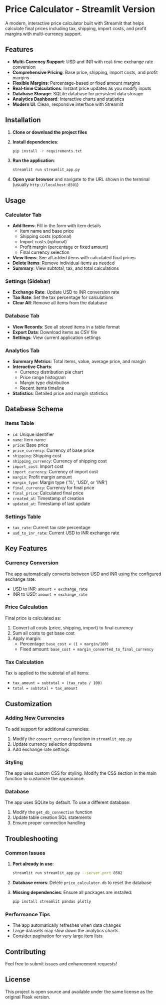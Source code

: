 # Price Calculator - Streamlit Version

A modern, interactive price calculator built with Streamlit that helps calculate final prices including tax, shipping, import costs, and profit margins with multi-currency support.

## Features

- **Multi-Currency Support**: USD and INR with real-time exchange rate conversion
- **Comprehensive Pricing**: Base price, shipping, import costs, and profit margins
- **Flexible Margins**: Percentage-based or fixed amount margins
- **Real-time Calculations**: Instant price updates as you modify inputs
- **Database Storage**: SQLite database for persistent data storage
- **Analytics Dashboard**: Interactive charts and statistics
- **Modern UI**: Clean, responsive interface with Streamlit

## Installation

1. **Clone or download the project files**

2. **Install dependencies**:
   ```bash
   pip install -r requirements.txt
   ```

3. **Run the application**:
   ```bash
   streamlit run streamlit_app.py
   ```

4. **Open your browser** and navigate to the URL shown in the terminal (usually `http://localhost:8501`)

## Usage

### Calculator Tab
- **Add Items**: Fill in the form with item details
  - Item name and base price
  - Shipping costs (optional)
  - Import costs (optional)
  - Profit margin (percentage or fixed amount)
  - Final currency selection
- **View Items**: See all added items with calculated final prices
- **Delete Items**: Remove individual items as needed
- **Summary**: View subtotal, tax, and total calculations

### Settings (Sidebar)
- **Exchange Rate**: Update USD to INR conversion rate
- **Tax Rate**: Set the tax percentage for calculations
- **Clear All**: Remove all items from the database

### Database Tab
- **View Records**: See all stored items in a table format
- **Export Data**: Download items as CSV file
- **Settings**: View current application settings

### Analytics Tab
- **Summary Metrics**: Total items, value, average price, and margin
- **Interactive Charts**:
  - Currency distribution pie chart
  - Price range histogram
  - Margin type distribution
  - Recent items timeline
- **Statistics**: Detailed price and margin statistics

## Database Schema

### Items Table
- `id`: Unique identifier
- `name`: Item name
- `price`: Base price
- `price_currency`: Currency of base price
- `shipping`: Shipping cost
- `shipping_currency`: Currency of shipping cost
- `import_cost`: Import cost
- `import_currency`: Currency of import cost
- `margin`: Profit margin amount
- `margin_type`: Margin type ('%', 'USD', or 'INR')
- `final_currency`: Currency for final price
- `final_price`: Calculated final price
- `created_at`: Timestamp of creation
- `updated_at`: Timestamp of last update

### Settings Table
- `tax_rate`: Current tax rate percentage
- `usd_to_inr_rate`: Current USD to INR exchange rate

## Key Features

### Currency Conversion
The app automatically converts between USD and INR using the configured exchange rate:
- USD to INR: `amount × exchange_rate`
- INR to USD: `amount ÷ exchange_rate`

### Price Calculation
Final price is calculated as:
1. Convert all costs (price, shipping, import) to final currency
2. Sum all costs to get base cost
3. Apply margin:
   - Percentage: `base_cost × (1 + margin/100)`
   - Fixed amount: `base_cost + margin_converted_to_final_currency`

### Tax Calculation
Tax is applied to the subtotal of all items:
- `tax_amount = subtotal × (tax_rate / 100)`
- `total = subtotal + tax_amount`

## Customization

### Adding New Currencies
To add support for additional currencies:
1. Modify the `convert_currency` function in `streamlit_app.py`
2. Update currency selection dropdowns
3. Add exchange rate settings

### Styling
The app uses custom CSS for styling. Modify the CSS section in the main function to customize the appearance.

### Database
The app uses SQLite by default. To use a different database:
1. Modify the `get_db_connection` function
2. Update table creation SQL statements
3. Ensure proper connection handling

## Troubleshooting

### Common Issues

1. **Port already in use**:
   ```bash
   streamlit run streamlit_app.py --server.port 8502
   ```

2. **Database errors**: Delete `price_calculator.db` to reset the database

3. **Missing dependencies**: Ensure all packages are installed:
   ```bash
   pip install streamlit pandas plotly
   ```

### Performance Tips

- The app automatically refreshes when data changes
- Large datasets may slow down the analytics charts
- Consider pagination for very large item lists

## Contributing

Feel free to submit issues and enhancement requests!

## License

This project is open source and available under the same license as the original Flask version. 
